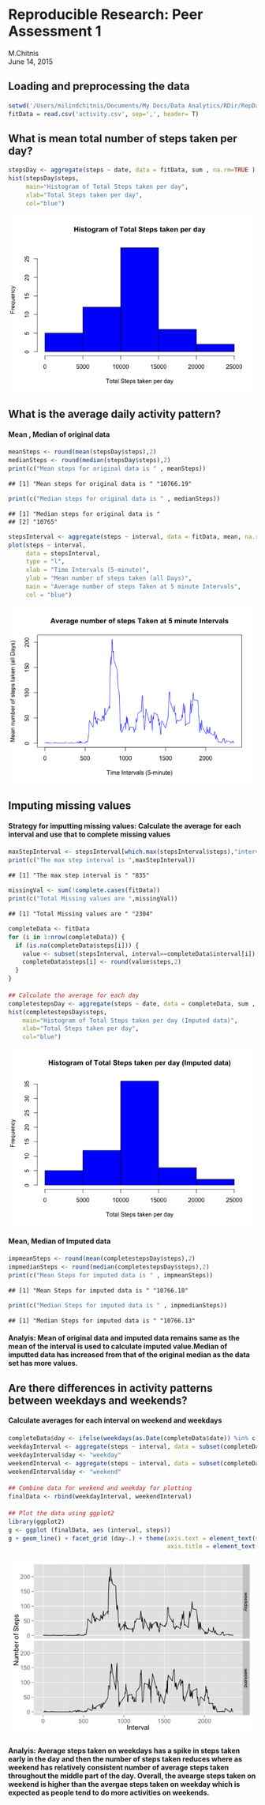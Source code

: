 # Reproducible Research: Peer Assessment 1
M.Chitnis  
June 14, 2015  


## Loading and preprocessing the data  

```r
setwd('/Users/milindchitnis/Documents/My Docs/Data Analytics/RDir/RepData_PeerAssessment1') 
fitData = read.csv('activity.csv', sep=',', header= T)   
```

## What is mean total number of steps taken per day?  

```r
stepsDay <- aggregate(steps ~ date, data = fitData, sum , na.rm=TRUE )  
hist(stepsDay$steps, 
     main="Histogram of Total Steps taken per day",
     xlab="Total Steps taken per day",
     col="blue")  
```

![](PA1_template_files/figure-html/unnamed-chunk-2-1.png) 

## What is the average daily activity pattern?  
#### Mean , Median of original data

```r
meanSteps <- round(mean(stepsDay$steps),2)
medianSteps <- round(median(stepsDay$steps),2)
print(c("Mean steps for original data is " , meanSteps))
```

```
## [1] "Mean steps for original data is " "10766.19"
```

```r
print(c("Median steps for original data is " , medianSteps))
```

```
## [1] "Median steps for original data is "
## [2] "10765"
```

```r
stepsInterval <- aggregate(steps ~ interval, data = fitData, mean, na.rm = TRUE)  
plot(steps ~ interval, 
     data = stepsInterval, 
     type = "l", 
     xlab = "Time Intervals (5-minute)", 
     ylab = "Mean number of steps taken (all Days)", 
     main = "Average number of steps Taken at 5 minute Intervals",  
     col = "blue")  
```

![](PA1_template_files/figure-html/unnamed-chunk-3-1.png) 

## Imputing missing values  
#### Strategy for imputting missing values: Calculate the average for each interval and use that to complete missing values  

```r
maxStepInterval <- stepsInterval[which.max(stepsInterval$steps),"interval"]  
print(c("The max step interval is ",maxStepInterval))  
```

```
## [1] "The max step interval is " "835"
```

```r
missingVal <- sum(!complete.cases(fitData))
print(c("Total Missing values are ",missingVal))
```

```
## [1] "Total Missing values are " "2304"
```

```r
completeData <- fitData
for (i in 1:nrow(completeData)) {
  if (is.na(completeData$steps[i])) {
    value <- subset(stepsInterval, interval==completeData$interval[i])
    completeData$steps[i] <- round(value$steps,2)
  }
}

## Calculate the average for each day
completestepsDay <- aggregate(steps ~ date, data = completeData, sum , na.rm=TRUE )  
hist(completestepsDay$steps, 
    main="Histogram of Total Steps taken per day (Imputed data)",
    xlab="Total Steps taken per day",
    col="blue")
```

![](PA1_template_files/figure-html/unnamed-chunk-4-1.png) 

#### Mean, Median of Imputed data

```r
impmeanSteps <- round(mean(completestepsDay$steps),2)  
impmedianSteps <- round(median(completestepsDay$steps),2)  
print(c("Mean Steps for imputed data is " , impmeanSteps))  
```

```
## [1] "Mean Steps for imputed data is " "10766.18"
```

```r
print(c("Median Steps for imputed data is " , impmedianSteps))  
```

```
## [1] "Median Steps for imputed data is " "10766.13"
```

####  Analyis: Mean of original data and imputed data remains same as the mean of the interval is used to calculate imputed value.Median of imputted data has increased from that of the original median as the data set has more values.

## Are there differences in activity patterns between weekdays and weekends?  
#### Calculate averages for each interval on weekend and weekdays

```r
completeData$day <- ifelse(weekdays(as.Date(completeData$date)) %in% c("Saturday", "Sunday"), "weekend", "weekday")    
weekdayInterval <- aggregate(steps ~ interval, data = subset(completeData, day=="weekday"), mean, na.rm = TRUE)  
weekdayInterval$day <- "weekday"  
weekendInterval <- aggregate(steps ~ interval, data = subset(completeData, day=="weekend"), mean, na.rm = TRUE)  
weekendInterval$day <- "weekend"  

## Combine data for weekend and weekday for plotting
finalData <- rbind(weekdayInterval, weekendInterval)

## Plot the data using ggplot2
library(ggplot2)  
g <- ggplot (finalData, aes (interval, steps))  
g + geom_line() + facet_grid (day~.) + theme(axis.text = element_text(size = 12), 
                                             axis.title = element_text(size = 14)) + labs(y = "Number of Steps") + labs(x = "Interval")
```

![](PA1_template_files/figure-html/unnamed-chunk-6-1.png) 

#### Analyis: Average steps taken on weekdays has a spike in steps taken early in the day and then the number of steps taken reduces where as weekend has relatively consistent number of average steps taken throughout the middle part of the day. Overall, the avearge steps taken on weekend is  higher than the avergae steps taken on weekday which is expected as people tend to do more activities on weekends.
